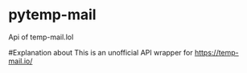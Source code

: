 # pytemp-mail
Api of temp-mail.lol

#Explanation about
This is an unofficial API wrapper for https://temp-mail.io/
